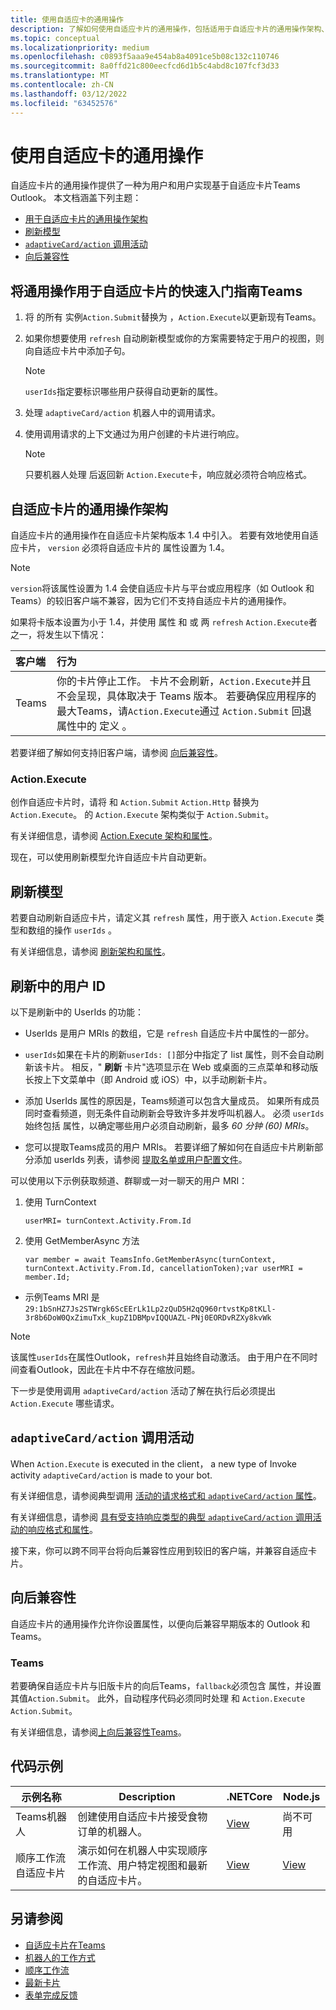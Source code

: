 ```yaml
---
title: 使用自适应卡的通用操作
description: 了解如何使用自适应卡片的通用操作，包括适用于自适应卡片的通用操作架构、刷新模型以及使用代码示例的向后兼容性。
ms.topic: conceptual
ms.localizationpriority: medium
ms.openlocfilehash: c0893f5aaa9e454ab8a4091ce5b08c132c110746
ms.sourcegitcommit: 8a0ffd21c800eecfcd6d1b5c4abd8c107fcf3d33
ms.translationtype: MT
ms.contentlocale: zh-CN
ms.lasthandoff: 03/12/2022
ms.locfileid: "63452576"
---
```

# <a name="work-with-universal-actions-for-adaptive-cards"></a>使用自适应卡的通用操作

自适应卡片的通用操作提供了一种为用户和用户实现基于自适应卡片Teams Outlook。 本文档涵盖下列主题：

* [用于自适应卡片的通用操作架构](#schema-for-universal-actions-for-adaptive-cards)
* [刷新模型](#refresh-model)
* [`adaptiveCard/action` 调用活动](#adaptivecardaction-invoke-activity)
* [向后兼容性](#backward-compatibility)

## <a name="quick-start-guide-to-use-universal-actions-for-adaptive-cards-in-teams"></a>将通用操作用于自适应卡片的快速入门指南Teams

1. 将 的所有 实例`Action.Submit`替换为 ，`Action.Execute`以更新现有Teams。
2. 如果你想要使用 `refresh` 自动刷新模型或你的方案需要特定于用户的视图，则向自适应卡片中添加子句。

    >[!NOTE]
    > `userIds`指定要标识哪些用户获得自动更新的属性。

3. 处理 `adaptiveCard/action` 机器人中的调用请求。
4. 使用调用请求的上下文通过为用户创建的卡片进行响应。

    > [!NOTE]
    > 只要机器人处理 后返回新 `Action.Execute`卡，响应就必须符合响应格式。

## <a name="schema-for-universal-actions-for-adaptive-cards"></a>自适应卡片的通用操作架构

自适应卡片的通用操作在自适应卡片架构版本 1.4 中引入。 若要有效地使用自适应卡片， `version` 必须将自适应卡片的 属性设置为 1.4。

> [!NOTE]
> `version`将该属性设置为 1.4 会使自适应卡片与平台或应用程序（如 Outlook 和 Teams）的较旧客户端不兼容，因为它们不支持自适应卡片的通用操作。

如果将卡版本设置为小于 1.4，并使用 属性 和 或 两 `refresh` `Action.Execute`者之一，将发生以下情况：

| 客户端 | 行为 |
| :-- | :-- |
| Teams | 你的卡片停止工作。 卡片不会刷新，`Action.Execute`并且不会呈现，具体取决于 Teams 版本。 若要确保应用程序的最大Teams，请`Action.Execute`通过 `Action.Submit` 回退属性中的 定义 。 |

若要详细了解如何支持旧客户端，请参阅 [向后兼容性](#backward-compatibility)。

### <a name="actionexecute"></a>Action.Execute

创作自适应卡片时，请将 和 `Action.Submit` `Action.Http` 替换为 `Action.Execute`。 的 `Action.Execute` 架构类似于 `Action.Submit`。

有关详细信息，请参阅 [Action.Execute 架构和属性](/adaptive-cards/authoring-cards/universal-action-model#actionexecute)。

现在，可以使用刷新模型允许自适应卡片自动更新。

## <a name="refresh-model"></a>刷新模型

若要自动刷新自适应卡片，请定义其 `refresh` 属性，用于嵌入 `Action.Execute` 类型和数组的操作 `userIds` 。

有关详细信息，请参阅 [刷新架构和属性](/adaptive-cards/authoring-cards/universal-action-model#refresh-mechanism)。

## <a name="user-ids-in-refresh"></a>刷新中的用户 ID

以下是刷新中的 UserIds 的功能：

* UserIds 是用户 MRIs 的数组，它是 `refresh` 自适应卡片中属性的一部分。

* `userIds`如果在卡片的刷新`userIds: []`部分中指定了 list 属性，则不会自动刷新该卡片。 相反，" **刷新** 卡片"选项显示在 Web 或桌面的三点菜单和移动版长按上下文菜单中（即 Android 或 iOS）中，以手动刷新卡片。

* 添加 UserIds 属性的原因是，Teams频道可以包含大量成员。 如果所有成员同时查看频道，则无条件自动刷新会导致许多并发呼叫机器人。 必须 `userIds` 始终包括 属性，以确定哪些用户必须自动刷新，最多 *60 分钟 (60) MRIs*。

* 您可以提取Teams成员的用户 MRIs。 若要详细了解如何在自适应卡片刷新部分添加 userIds 列表，请参阅 [提取名单或用户配置文件](/microsoftteams/platform/bots/how-to/get-teams-context?tabs=dotnet#fetch-the-roster-or-user-profile)。

 可以使用以下示例获取频道、群聊或一对一聊天的用户 MRI：

 1. 使用 TurnContext  

     `userMRI= turnContext.Activity.From.Id`

 1. 使用 GetMemberAsync 方法
  
     `var member = await TeamsInfo.GetMemberAsync(turnContext, turnContext.Activity.From.Id, cancellationToken);var userMRI = member.Id;`

* 示例Teams MRI 是`29:1bSnHZ7Js2STWrgk6ScEErLk1Lp2zQuD5H2qQ960rtvstKp8tKLl-3r8b6DoW0QxZimuTxk_kupZ1DBMpvIQQUAZL-PNj0EORDvRZXy8kvWk`

> [!NOTE]
> 该属性`userIds`在属性Outlook，`refresh`并且始终自动激活。 由于用户在不同时间查看Outlook，因此在卡片中不存在缩放问题。

下一步是使用调用 `adaptiveCard/action` 活动了解在执行后必须提出 `Action.Execute` 哪些请求。

## <a name="adaptivecardaction-invoke-activity"></a>`adaptiveCard/action` 调用活动

When `Action.Execute` is executed in the client， a new type of Invoke activity `adaptiveCard/action` is made to your bot.

有关详细信息，请参阅典型调用 [活动的请求格式和 `adaptiveCard/action` 属性](/adaptive-cards/authoring-cards/universal-action-model#request-format)。

有关详细信息，请参阅 [具有受支持响应类型的典型 `adaptiveCard/action` 调用活动的响应格式和属性](/adaptive-cards/authoring-cards/universal-action-model#response-format)。

接下来，你可以跨不同平台将向后兼容性应用到较旧的客户端，并兼容自适应卡片。

## <a name="backward-compatibility"></a>向后兼容性

自适应卡片的通用操作允许你设置属性，以便向后兼容早期版本的 Outlook 和 Teams。

### <a name="teams"></a>Teams

若要确保自适应卡片与旧版卡片的向后Teams，`fallback`必须包含 属性，并设置其值`Action.Submit`。 此外，自动程序代码必须同时处理 和 `Action.Execute` `Action.Submit`。

有关详细信息，请参阅[上向后兼容性Teams](/adaptive-cards/authoring-cards/universal-action-model#teams)。

## <a name="code-samples"></a>代码示例

|示例名称 | Description | .NETCore | Node.js |
|----------------|-----------------|--------------|--------------|
| Teams机器人 | 创建使用自适应卡片接受食物订单的机器人。 |[View](https://github.com/OfficeDev/Microsoft-Teams-Samples/tree/main/samples/bot-teams-catering/csharp)| 尚不可用 |
| 顺序工作流自适应卡片 | 演示如何在机器人中实现顺序工作流、用户特定视图和最新的自适应卡片。 | [View](https://github.com/OfficeDev/Microsoft-Teams-Samples/tree/main/samples/bot-sequential-flow-adaptive-cards/csharp) | [View](https://github.com/OfficeDev/Microsoft-Teams-Samples/tree/main/samples/bot-sequential-flow-adaptive-cards/nodejs) |

## <a name="see-also"></a>另请参阅

* [自适应卡片在Teams](~/task-modules-and-cards/cards/cards-actions.md#adaptive-cards-actions)
* [机器人的工作方式](/azure/bot-service/bot-builder-basics?view=azure-bot-service-4.0&preserve-view=true)
* [顺序工作流](~/task-modules-and-cards/cards/universal-actions-for-adaptive-cards/sequential-workflows.md)
* [最新卡片](~/task-modules-and-cards/cards/universal-actions-for-adaptive-cards/up-to-date-views.md)
* [表单完成反馈](~/bots/how-to/conversations/conversation-messages.md#form-completion-feedback)
